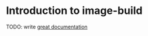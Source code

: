 # Introduction to image-build

TODO: write [great documentation](http://jacobian.org/writing/what-to-write/)
